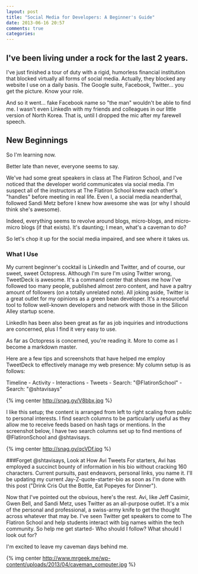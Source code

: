 ```yaml
---
layout: post
title: "Social Media for Developers: A Beginner's Guide"
date: 2013-06-16 20:57
comments: true
categories: 
---
```


I've been living under a rock for the last 2 years.
---------------------------------------------------
I've just finished a tour of duty with a rigid, humorless financial institution that blocked virtually all forms of social media. Actually, they blocked any website I use on a daily basis. The Google suite, Facebook, Twitter... you get the picture. Know your role.

And so it went... fake Facebook name so "the man" wouldn't be able to find me. I wasn't even LinkedIn with my friends and colleagues in our little version of North Korea. That is, until I dropped the mic after my farewell speech. 

New Beginnings
--------------
So I'm learning now.

Better late than never, everyone seems to say. 

We've had some great speakers in class at The Flatiron School, and I've noticed that the developer world communicates via social media. I'm suspect all of the instructors at The Flatiron School knew each other's "handles" before meeting in real life. Even I, a social media neanderthal, followed Sandi Metz before I knew how awesome she was (or why I should think she's awesome). 

Indeed, everything seems to revolve around blogs, micro-blogs, and micro-micro blogs (if that exists). It's daunting; I mean, what's a caveman to do?

So let's chop it up for the social media impaired, and see where it takes us. 

### What I Use
My current beginner's cocktail is LinkedIn and Twitter, and of course, our sweet, sweet Octopress. Although I'm sure I'm using Twitter wrong, TweetDeck is awesome. It's a command center that shows me how I've followed too many people, published almost zero content, and have a paltry amount of followers (on a totally unrelated note). All joking aside, Twitter is a great outlet for my opinions as a green bean developer. It's a resourceful tool to follow well-known developers and network with those in the Silicon Alley startup scene. 

LinkedIn has been also been great as far as job inquiries and introductions are concerned, plus I find it very easy to use.

As far as Octopress is concerned, you're reading it. More to come as I become a markdown master.

Here are a few tips and screenshots that have helped me employ TweetDeck to effectively manage my web presence:
My column setup is as follows:

Timeline - Activity - Interactions - Tweets - Search: "@FlatironSchool" - Search: "@shtavisays"

{% img center http://snag.gy/V8bbx.jpg %}

I like this setup; the content is arranged from left to right scaling from public to personal interests. I find search columns to be particularly useful as they allow me to receive feeds based on hash tags or mentions. In the screenshot below, I have two search columns set up to find mentions of @FlatironSchool and @shtavisays.

{% img center http://snag.gy/qcVDf.jpg %}

###Forget @shtavisays, Look at How Avi Tweets
For starters, Avi has employed a succinct bounty of information in his bio without cracking 160 characters. Current pursuits, past endeavors, personal links, you name it. I'll be updating my current Jay-Z-quote-starter-bio as soon as I'm done with this post ("Drink Cris Out the Bottle, Eat Popeyes for Dinner").

Now that I've pointed out the obvious, here's the rest. Avi, like Jeff Casimir, Gwen Bell, and Sandi Metz, uses Twitter as an all-purpose outlet. It's a mix of the personal and professional, a swiss-army knife to get the thought across whatever that may be. I've seen Twitter get speakers to come to The Flatiron School and help students interact with big names within the tech community. So help me get started- Who should I follow? What should I look out for? 

I'm excited to leave my caveman days behind me.

{% img center http://www.mrgeek.me/wp-content/uploads/2013/04/caveman_computer.jpg %}


